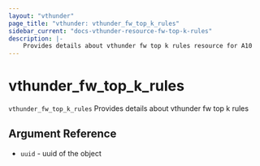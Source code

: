 ```yaml
---
layout: "vthunder"
page_title: "vthunder: vthunder_fw_top_k_rules"
sidebar_current: "docs-vthunder-resource-fw-top-k-rules"
description: |-
	Provides details about vthunder fw top k rules resource for A10
---
```


# vthunder\_fw\_top\_k\_rules

`vthunder_fw_top_k_rules` Provides details about vthunder fw top k rules

## Argument Reference

* `uuid` - uuid of the object

